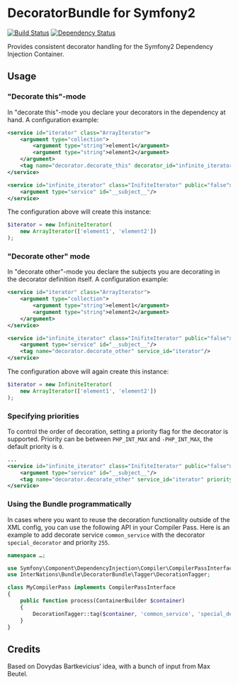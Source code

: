 # DecoratorBundle for Symfony2
[![Build Status](https://travis-ci.org/InterNations/DecoratorBundle.svg?branch=master)](https://travis-ci.org/InterNations/DecoratorBundle) [![Dependency Status](https://www.versioneye.com/user/projects/53479c66fe0d0720b500007c/badge.png)](https://www.versioneye.com/user/projects/53479c66fe0d0720b500007c)

Provides consistent decorator handling for the Symfony2 Dependency Injection Container.

## Usage

### "Decorate this"-mode

In "decorate this"-mode you declare your decorators in the dependency at hand. A configuration example:

```xml
<service id="iterator" class="ArrayIterator">
    <argument type="collection">
        <argument type="string">element1</argument>
        <argument type="string">element2</argument>
    </argument>
    <tag name="decorator.decorate_this" decorator_id="infinite_iterator"/>
</service>

<service id="infinite_iterator" class="InifiteIterator" public="false">
    <argument type="service" id="__subject__"/>
</service>
```

The configuration above will create this instance:

```php
$iterator = new InfiniteIterator(
    new ArrayIterator(['element1', 'element2'])
);
```

### "Decorate other" mode

In "decorate other"-mode you declare the subjects you are decorating in the decorator definition itself. A configuration
example:

```xml
<service id="iterator" class="ArrayIterator">
    <argument type="collection">
        <argument type="string">element1</argument>
        <argument type="string">element2</argument>
    </argument>
</service>

<service id="infinite_iterator" class="InifiteIterator" public="false">
    <argument type="service" id="__subject__"/>
    <tag name="decorator.decorate_other" service_id="iterator"/>
</service>
```

The configuration above will again create this instance:

```php
$iterator = new InfiniteIterator(
    new ArrayIterator(['element1', 'element2'])
);
```


### Specifying priorities

To control the order of decoration, setting a priority flag for the decorator is supported. Priority can be between
`PHP_INT_MAX` and `-PHP_INT_MAX`, the default priority is `0`.

```xml
...
<service id="infinite_iterator" class="InifiteIterator" public="false">
    <argument type="service" id="__subject__"/>
    <tag name="decorator.decorate_other" service_id="iterator" priority="255"/>
</service>
```

### Using the Bundle programmatically

In cases where you want to reuse the decoration functionality outside of the XML config, you can use the following API
in your Compiler Pass. Here is an example to add decorate service `common_service` with the decorator
`special_decorator` and priority `255`.

```php
namespace …;

use Symfony\Component\DependencyInjection\Compiler\CompilerPassInterface;
use InterNations\Bundle\DecoratorBundle\Tagger\DecorationTagger;

class MyCompilerPass implements CompilerPassInterface
{
    public function process(ContainerBuilder $container)
    {
        DecorationTagger::tag($container, 'common_service', 'special_decorator', 255);
    }
}
```

## Credits

Based on Dovydas Bartkevicius’ idea, with a bunch of input from Max Beutel.
